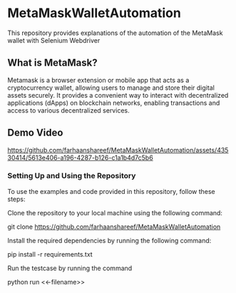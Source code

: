 # MetaMaskWalletAutomation
This repository provides explanations of the automation of the MetaMask wallet with Selenium Webdriver

## What is MetaMask?

Metamask is a browser extension or mobile app that acts as a cryptocurrency wallet, allowing users to manage and store their digital assets securely. It provides a convenient way to interact with decentralized applications (dApps) on blockchain networks, enabling transactions and access to various decentralized services.

## Demo Video

https://github.com/farhaanshareef/MetaMaskWalletAutomation/assets/43530414/5613e406-a196-4287-b126-c1a1b4d7c5b6


### Setting Up and Using the Repository
To use the examples and code provided in this repository, follow these steps:

Clone the repository to your local machine using the following command:


git clone https://github.com/farhaanshareef/MetaMaskWalletAutomation


Install the required dependencies by running the following command:


pip install -r requirements.txt

Run the testcase by running the command

python run <<-filename>>
